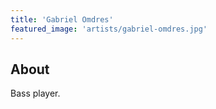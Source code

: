 ```yaml
---
title: 'Gabriel Omdres'
featured_image: 'artists/gabriel-omdres.jpg'
---
```


## About

Bass player.
